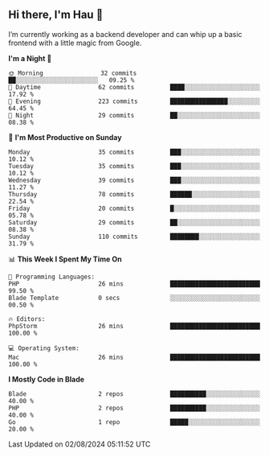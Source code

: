 ## Hi there, I'm Hau 👋
I’m currently working as a backend developer and can whip up a basic frontend with a little magic from Google. 

<!--START_SECTION:waka-->
**I'm a Night 🦉** 

```text
🌞 Morning                32 commits          ██░░░░░░░░░░░░░░░░░░░░░░░   09.25 % 
🌆 Daytime                62 commits          ████░░░░░░░░░░░░░░░░░░░░░   17.92 % 
🌃 Evening                223 commits         ████████████████░░░░░░░░░   64.45 % 
🌙 Night                  29 commits          ██░░░░░░░░░░░░░░░░░░░░░░░   08.38 % 
```
📅 **I'm Most Productive on Sunday** 

```text
Monday                   35 commits          ███░░░░░░░░░░░░░░░░░░░░░░   10.12 % 
Tuesday                  35 commits          ███░░░░░░░░░░░░░░░░░░░░░░   10.12 % 
Wednesday                39 commits          ███░░░░░░░░░░░░░░░░░░░░░░   11.27 % 
Thursday                 78 commits          ██████░░░░░░░░░░░░░░░░░░░   22.54 % 
Friday                   20 commits          █░░░░░░░░░░░░░░░░░░░░░░░░   05.78 % 
Saturday                 29 commits          ██░░░░░░░░░░░░░░░░░░░░░░░   08.38 % 
Sunday                   110 commits         ████████░░░░░░░░░░░░░░░░░   31.79 % 
```


📊 **This Week I Spent My Time On** 

```text
💬 Programming Languages: 
PHP                      26 mins             █████████████████████████   99.50 % 
Blade Template           0 secs              ░░░░░░░░░░░░░░░░░░░░░░░░░   00.50 % 

🔥 Editors: 
PhpStorm                 26 mins             █████████████████████████   100.00 % 

💻 Operating System: 
Mac                      26 mins             █████████████████████████   100.00 % 
```

**I Mostly Code in Blade** 

```text
Blade                    2 repos             ██████████░░░░░░░░░░░░░░░   40.00 % 
PHP                      2 repos             ██████████░░░░░░░░░░░░░░░   40.00 % 
Go                       1 repo              █████░░░░░░░░░░░░░░░░░░░░   20.00 % 
```




 Last Updated on 02/08/2024 05:11:52 UTC
<!--END_SECTION:waka-->
